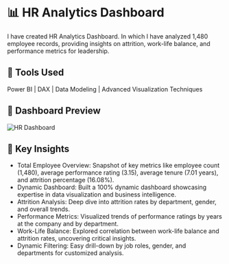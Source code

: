 # 📊 HR Analytics Dashboard  

I have created HR Analytics Dashboard. In which I have analyzed 1,480 employee records, providing insights on attrition, work-life balance, and performance metrics for leadership.

## 🔹 Tools Used  
Power BI | DAX | Data Modeling | Advanced Visualization Techniques

## 🔹 Dashboard Preview  
![HR Dashboard](https://drive.google.com/file/d/12nD0eGmdkO5PMrBtLE_XbQ9uvSLLIM0c/view?usp=drive_link)  

## 🔹 Key Insights  

- Total Employee Overview: Snapshot of key metrics like employee count (1,480), average performance rating (3.15), average tenure (7.01 years), and attrition percentage (16.08%).
- Dynamic Dashboard: Built a 100% dynamic dashboard showcasing expertise in data visualization and business intelligence.
- Attrition Analysis: Deep dive into attrition rates by department, gender, and overall trends.
- Performance Metrics: Visualized trends of performance ratings by years at the company and by department.
- Work-Life Balance: Explored correlation between work-life balance and attrition rates, uncovering critical insights.
- Dynamic Filtering: Easy drill-down by job roles, gender, and departments for customized analysis.
